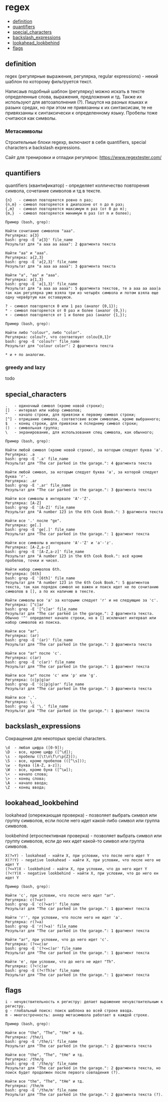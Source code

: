 # regex

+ [definition](#definition)
+ [quantifiers](#quantifiers)
+ [special_characters](#special_characters)
+ [backslash_expressions](#backslash_expressions)
+ [lookahead_lookbehind](#lookahead_lookbehind)
+ [flags](#flags)

## definition

regex (регулярные выражения, регулярка, regular expressions) - некий шаблон по которому фильтруется текст.

Написаыв подобный шаблон (регулярку) можно искать в тексте определенные слова, выражения, предложения и тд. Также их используют для автозаполнения (?). Пишутся на разных языках и разынх средах, но при этом не привязанны к их синтаксисам, те не привяхзанны к синтаксически к определенному языку. Пробелы тоже считаюся как символы.

### Метасимволы 
Cтроительные блоки regexp, включают в себя quantifiers, special characters и backslash expressions.

Сайт для тренировки и отладки регулярок: https://www.regextester.com/

## quantifiers

quantifiers (квантификатор) - определяет колличество повторения символа, сочетание символов и тд в тексте.

```
{n}   - символ повторяется ровно n раз;
{n,m} - символ повторяется в диапазоне от n до m раз;
{,m}  - символ повторяется максимум m раз (от 0 до m);
{m,}  - символ повторяется минимум m раз (от m и более);
```
```
Пример (bash, grep):

Найти сочитание символов "aaa".
Регулярка: a{3}
bash: grep -E 'a{3}' file_name
Результат для "a aaa aa aaaa": 2 фрагмента текста

Найти "aa" и "aaa".
Регулярка: a{2,3}
bash: grep -E 'a{2,3}' file_name
Результат для "a aaa aa aaaa": 3 фрагмента текста

Найти "a", "aa" и "aaa".
Регулярка: a{1,3}
bash: grep -E 'a{1,3}' file_name
Результат для "a aaa aa aaaa": 5 фрагмента текстов, те a aaa aa aaa|a так как регулярка уже взяла три из четырёх символа и потом взяла еще одну червёртую как оставшуюсю.
```
```
? - символ повторяется 0 или 1 раз (аналог {0,1});
* - символ повторяется от 0 раз и более (аналог {0,});
+ - символ повторяется от 1 и более раз (аналог {1,});
```
```
Пример (bash, grep):

Найти либо "colour", либо "color".
Регулярка: colou?r, что соответвует colou{0,1}r
bash: grep -E 'colou?r' file_name
Результат для "colour color": 2 фрагмента текста

* и + по аналогии. 
```

### greedy and lazy

todo

## special_characters

```
.   - одиночный символ (кроме новой строки);
[]  - интервал или набор символов;
^   - начало строки, для привязки к первому символ строки;
[^] - отрицание символа, соответсвие всем символам, кроме выбранного;
$   - конец строки, для привязки к пследнему символ строки;
()  - символьная группа;
\   - экранирование, для использования спец символа, как обычного;
```
```
Пример (bash, grep):

Найти любой символ (кроме новой строки), за которым следует буква 'a'.
Регулярка: .a
bash: grep -E '.a' file_name
Результат для "The car parked in the garage.": 4 фрагмента текста

Найти любой символ, за которым следует буква 'a', за которой следует буква 'r'.
Регулярка: .ar
bash: grep -E '.ar' file_name
Результат для "The car parked in the garage.": 3 фрагмента текста

Найти все символы в интервале 'A'-'Z'.
Регулярка: [A-Z]
bash: grep -E '[A-Z]' file_name
Результат для "A number 123 in the 6th Cook Book.": 3 фрагмента текста

Найти все '.' после "ge".
Регулярка: ge[.]
bash: grep -E 'ge[.]' file_name
Результат для "The car parked in the garage.": 1 фрагмент текста

Найти все символы в интервале 'A'-'Z' и 'a'-'z'.
Регулярка: [A-Z,a-z]
bash: grep -E '[A-Z,a-z]' file_name
Результат для "A number 123 in the 6th Cook Book.": всё кроме пробелов, точки и чисел.

Найти набор символов 6th.
Регулярка: [6th]
bash: grep -E '[6th]' file_name
Результат для "A number 123 in the 6th Cook Book.": 5 фрагментов текста, так как порядок символ не важен и поиск идет не по сочитанию символов в [], а по их наличию в тексте.

Найти символы все 'a' за которыми следует 'r' и не следующие за 'c'.
Регулярка: [^c]ar
bash: grep -E '[^c]ar' file_name
Результат для "The car parked in the garage.": 2 фрагмента текста. Обычно '^' определяет начало строки, но в [] исключает интервал или набор символов из поиска.

Найти все "ar".
Регулярка: (ar)
bash: grep -E '(ar)' file_name
Результат для "The car parked in the garage.": 3 фрагмента текста

Найти все "ar" после 'c'.
Регулярка: c(ar)
bash: grep -E 'c(ar)' file_name
Результат для "The car parked in the garage.": 1 фрагмент текста

Найти все "ar" после 'c' или 'p' или 'g'.
Регулярка: (c|p|g)ar
bash: grep -E '(c|p|g)ar' file_name
Результат для "The car parked in the garage.": 3 фрагмента текста

Найти все '.'.
Регулярка: \.
bash: grep -E '\.' file_name
Результат для "The car parked in the garage.": 1 фрагмент текста
```

## backslash_expressions

Сокращения для некоторых special characters.

```
\d  - любая цифра ([0-9]);
\D  - все, кроме цифр ([^\d]);
\s  - пробелы ([\t\n\f\r\p{Z}]);
\S  - все, кроме пробелов (([^\s]));
\w  - буква ([A-Z, a-z]);
\W  - все, кроме букв ([^\w]);
\<  - начало слова; 
\>  - конец слова; 
\A  - начало ввода;
\Z  - конец ввода;
```

## lookahead_lookbehind

lookahead (опережающая проверка) - позволяет выбрать символ или группу символов, если после него идет какой-либо символ или группа символов.

lookbehind (етроспективная проверка) - позволяет выбрать символ или группу символов, если до них идет какой-то символ или группа символов.

```
X(?=Y) - lookahead - найти Х, при условии, что после него идет Y
Х(?!Y) - negative lookahead - найти Х, при условии, что после него не идет Y
(?<=Y)X - lookbehind - найти Х, при условии, что до него идет Y
(?<!Y)X - negative lookbehind - найти Х, при условии, что до него ен идет Y
```
```
Пример (bash, grep):

Найти 'c', при условии, что после него идет "ar".
Регулярка: c(?=ar)
bash: grep -E 'c(?=ar)' file_name
Результат для "The car parked in the garage.": 1 фрагмент текста

Найти 'r'', при условии, что после него не идет 'a'.
Регулярка: r(?=a)
bash: grep -E 'r(?=a)' file_name
Результат для "The car parked in the garage.": 1 фрагмент текста

Найти "ar", при условии, что до него идет 'c'.
Регулярка: (?<=c)ar
bash: grep -E '(?<=c)ar' file_name
Результат для "The car parked in the garage.": 1 фрагмент текста

Найти 'e', при условии, что до него не идет "Th".
Регулярка: (?<!c)ar
bash: grep -E (?<!Th)e' file_name
Результат для "The car parked in the garage.": 1 фрагмент текста
```

## flags
```
i - нечувствительность к регистру: делает выражение нечувствительным к регистру.
g - глобальный поиск: поиск шаблона во всей строке ввода.
m - многострочность: анкер метасимвола работает в каждой строке.
```
```
Пример (bash, grep):

Найти все "the", "The", "tHe" и тд.
Регулярка: /the/i
bash: grep -E '/the/i' file_name
Результат для "The car parked in the garage.": 2 фрагмента текста

Найти все "the", "The", "tHe" и тд.
Регулярка: /the/g
bash: grep -E '/the/g' file_name
Результат для "The car parked in the garage.": 2 фрагмента текста, но поиск будет продолжен после первого совпадения (?).

Найти все "the", "The", "tHe" и тд.
Регулярка: /the/m
bash: grep -E '/the/m' file_name
Результат для "The car parked in the garage.": 2 фрагмента текста (?).
```

